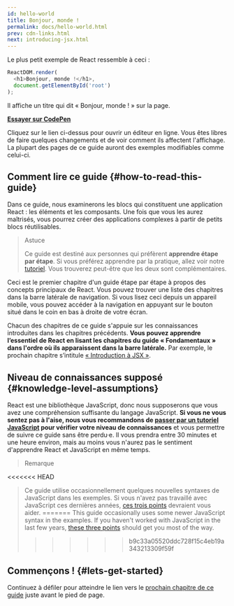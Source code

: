 ```yaml
---
id: hello-world
title: Bonjour, monde !
permalink: docs/hello-world.html
prev: cdn-links.html
next: introducing-jsx.html
---
```


Le plus petit exemple de React ressemble à ceci :

```js
ReactDOM.render(
  <h1>Bonjour, monde !</h1>,
  document.getElementById('root')
);
```

Il affiche un titre qui dit « Bonjour, monde ! » sur la page.

**[Essayer sur CodePen](codepen://hello-world)**

Cliquez sur le lien ci-dessus pour ouvrir un éditeur en ligne. Vous êtes libres de faire quelques changements et de voir comment ils affectent l'affichage. La plupart des pages de ce guide auront des exemples modifiables comme celui-ci.


## Comment lire ce guide {#how-to-read-this-guide}

Dans ce guide, nous examinerons les blocs qui constituent une application React : les éléments et les composants. Une fois que vous les aurez maîtrisés, vous pourrez créer des applications complexes à partir de petits blocs réutilisables.

>Astuce
>
>Ce guide est destiné aux personnes qui préfèrent **apprendre étape par étape**. Si vous préférez apprendre par la pratique, allez voir notre [tutoriel](/tutorial/tutorial.html). Vous trouverez peut-être que les deux sont complémentaires.

Ceci est le premier chapitre d'un guide étape par étape à propos des concepts principaux de React. Vous pouvez trouver une liste des chapitres dans la barre latérale de navigation. Si vous lisez ceci depuis un appareil mobile, vous pouvez accéder à la navigation en appuyant sur le bouton situé dans le coin en bas à droite de votre écran.

Chacun des chapitres de ce guide s'appuie sur les connaissances introduites dans les chapitres précédents. **Vous pouvez apprendre l’essentiel de React en lisant les chapitres du guide « Fondamentaux » dans l'ordre où ils apparaissent dans la barre latérale.** Par exemple, le prochain chapitre s’intitule [« Introduction à JSX »](/docs/introducing-jsx.html).

## Niveau de connaissances supposé {#knowledge-level-assumptions}

React est une bibliothèque JavaScript, donc nous supposerons que vous avez une compréhension suffisante du langage JavaScript. **Si vous ne vous sentez pas à l'aise, nous vous recommandons de [passer par un tutoriel JavaScript](https://developer.mozilla.org/fr/docs/Web/JavaScript/Une_réintroduction_à_JavaScript) pour vérifier votre niveau de connaissances** et vous permettre de suivre ce guide sans être perdu·e. Il vous prendra entre 30 minutes et une heure environ, mais au moins vous n'aurez pas le sentiment d'apprendre React et JavaScript en même temps.

>Remarque
>
<<<<<<< HEAD
>Ce guide utilise occasionnellement quelques nouvelles syntaxes de JavaScript dans les exemples. Si vous n'avez pas travaillé avec JavaScript ces dernières années, [ces trois points](https://gist.github.com/gaearon/683e676101005de0add59e8bb345340c) devraient vous aider.
=======
>This guide occasionally uses some newer JavaScript syntax in the examples. If you haven't worked with JavaScript in the last few years, [these three points](https://gist.github.com/gaearon/683e676101005de0add59e8bb345340c) should get you most of the way.
>>>>>>> b9c33a05520ddc728f15c4eb19a343213309f59f


## Commençons ! {#lets-get-started}

Continuez à défiler pour atteindre le lien vers le [prochain chapitre de ce guide](/docs/introducing-jsx.html) juste avant le pied de page.
